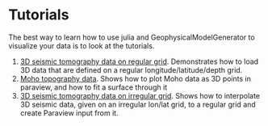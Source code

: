 # Tutorials

The best way to learn how to use julia and GeophysicalModelGenerator to visualize your data is to look at the tutorials.

1. [3D seismic tomography data on regular grid](./man/tutorial_load3DSeismicData.md). Demonstrates how to load 3D data that are defined on a regular longitude/latitude/depth grid.
2. [Moho topography data](./man/tutorial_MohoTopo.md). Shows how to plot Moho data as 3D points in paraview, and how to fit a surface through it
3. [3D seismic tomography data on irregular grid](./man/tutorial_loadirregular3DSeismicData.md). Shows how to interpolate 3D seismic data, given on an irregular lon/lat grid, to a regular grid and create Paraview input from it.

